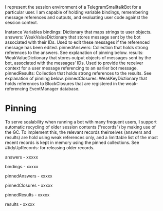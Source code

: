 I represent the session environment of a TelegramSmalltalkBot for a particular user. I am capable of holding variable bindings, remembering message references and outputs, and evaluating user code against the session context.

Instance Variables
	bindings:		Dictionary that maps strings to user objects.
	answers:		WeakValueDictionary that stores message sent by the bot associated with their IDs. Used to edit these messages if the referenced message has been edited.
	pinnedAnswers:		Collection that holds strong references to the answers. See explanation of pinning below.
	results:		WeakValueDictionary that stores output objects of messages sent by the bot, associated with the messages' IDs. Used to provide the receiver context for a user message referencing to an earlier bot message.
	pinnedResults:		Collection that holds strong references to the results. See explanation of pinning below.
	pinnedClosures:		WeakKeyDictionary that holds references to BlockClosures that are registered in the weak-referencing EventManager database.

# Pinning
To serve scalability when running a bot with many frequent users, I support automatic recycling of older session contents ("records") by making use of the GC. To implement this, the relevant records theirselves (answers and results) are hold using weak references only, and a limittable list of the most recent records is kept in memory using the pinned collections. See #tidyUpRecords: for releasing older records.



answers
	- xxxxx

bindings
	- xxxxx

pinnedAnswers
	- xxxxx

pinnedClosures
	- xxxxx

pinnedResults
	- xxxxx

results
	- xxxxx
